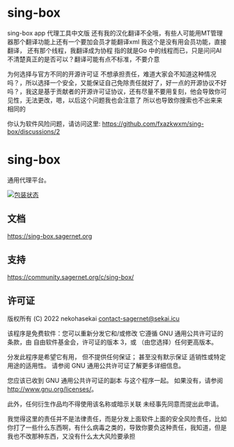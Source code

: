 # sing-box
sing-box app 代理工具中文版
还有我的汉化翻译不全哦，有些人可能用MT管理器那个翻译功能上还有一个要加会员才能翻译xml 我这个是没有用会员功能，直接翻译，
还有那个线程，我翻译成为协程 指的就是Go 中的线程而已，只是问问AI不清楚真正的是否可以？翻译可能有点不标准，不要介意

为何选择与官方不同的开源许可证 不想承担责任，难道大家会不知道这种情况吗？，所以选择一个安全，又能保证自己免除责任就好了，好一点的开源协议不好吗？，我这是基于贡献者的开源许可证协议，还有尽量不要用复刻，他会导致你可见性，无法更改，嗯，以后这个问题我也会注意了 所以也导致你搜索也不出来来相同的

你认为软件风险问题，请访问这里:
https://github.com/fxazkwxm/sing-box/discussions/2

# sing-box

通用代理平台。

[![包装状态](https://repology.org/badge/vertical-allrepos/sing-box.svg)](https://repology.org/project/sing-box/versions)

## 文档

https://sing-box.sagernet.org

## 支持

https://community.sagernet.org/c/sing-box/

## 许可证

版权所有 (C) 2022 nekohasekai <contact-sagernet@sekai.icu>

 该程序是免费软件：您可以重新分发它和/或修改
 它遵循 GNU 通用公共许可证的条款，由
 自由软件基金会，许可证的版本 3，或
 （由您选择）任何更高版本。

 分发此程序是希望它有用，
 但不提供任何保证； 甚至没有默示保证
 适销性或特定用途的适用性。 请参阅
 GNU 通用公共许可证了解更多详细信息。

 您应该已收到 GNU 通用公共许可证的副本
 与这个程序一起。 如果没有，请参阅 <http://www.gnu.org/licenses/>。

 此外，任何衍生作品均不得使用该名称或暗示关联
 未经事先同意而提出此申请。

 我觉得这里的责任并不是法律责任，而是分发上面软件上面的安全风险责任，比如你打了一些什么东西啊，有什么病毒之类的，导致你要负这种责任，我知道，但是我也不改那种东西，又没有什么太大风险要承担


